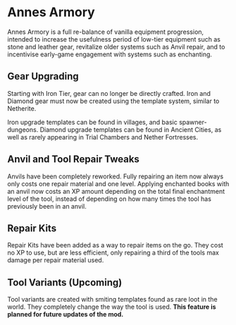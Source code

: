 # Annes Armory

Annes Armory is a full re-balance of vanilla equipment progression, intended to increase the usefulness period of low-tier equipment such as stone and leather gear, revitalize older systems such as Anvil repair, and to incentivise early-game engagement with systems such as enchanting.

## Gear Upgrading

Starting with Iron Tier, gear can no longer be directly crafted. Iron and Diamond gear must now be created using the template system, similar to Netherite.

Iron upgrade templates can be found in villages, and basic spawner-dungeons. Diamond upgrade templates can be found in Ancient Cities, as well as rarely appearing in Trial Chambers and Nether Fortresses.

## Anvil and Tool Repair Tweaks

Anvils have been completely reworked. Fully repairing an item now always only costs one repair material and one level. Applying enchanted books with an anvil now costs an XP amount depending on the total final enchantment level of the tool, instead of depending on how many times the tool has previously been in an anvil.

## Repair Kits

Repair Kits have been added as a way to repair items on the go. They cost no XP to use, but are less efficient, only repairing a third of the tools max damage per repair material used.

## Tool Variants (Upcoming)

Tool variants are created with smiting templates found as rare loot in the world. They completely change the way the tool is used. **This feature is planned for future updates of the mod.**